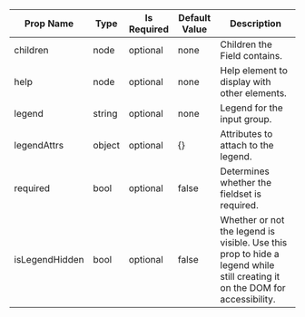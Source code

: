 <table><thead><tr><th>Prop Name</th><th>Type</th><th>Is Required</th><th>Default Value</th><th>Description</th></tr></thead><tbody><tr><td>children</td><td>node</td><td>optional</td><td>none</td><td>Children the Field contains.</td></tr><tr><td>help</td><td>node</td><td>optional</td><td>none</td><td>Help element to display with other elements.</td></tr><tr><td>legend</td><td>string</td><td>optional</td><td>none</td><td>Legend for the input group.</td></tr><tr><td>legendAttrs</td><td>object</td><td>optional</td><td>{}</td><td>Attributes to attach to the legend.</td></tr><tr><td>required</td><td>bool</td><td>optional</td><td>false</td><td>Determines whether the fieldset is required.</td></tr><tr><td>isLegendHidden</td><td>bool</td><td>optional</td><td>false</td><td>Whether or not the legend is visible. Use this prop to hide a legend while still creating it on the DOM for accessibility.</td></tr></tbody><table>